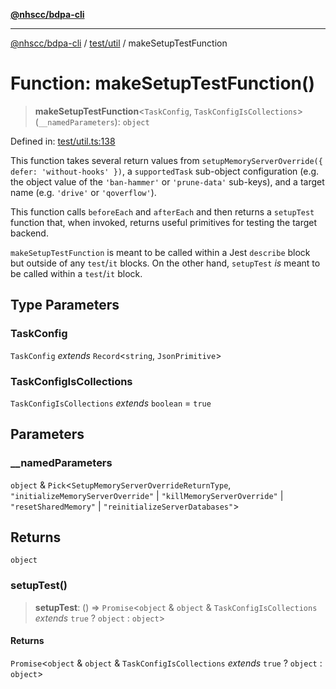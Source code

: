 [**@nhscc/bdpa-cli**](../../../README.md)

***

[@nhscc/bdpa-cli](../../../README.md) / [test/util](../README.md) / makeSetupTestFunction

# Function: makeSetupTestFunction()

> **makeSetupTestFunction**\<`TaskConfig`, `TaskConfigIsCollections`\>(`__namedParameters`): `object`

Defined in: [test/util.ts:138](https://github.com/nhscc/bdpa-cli/blob/aab43dbd010a981851c0502d764dfd948966b4ad/test/util.ts#L138)

This function takes several return values from `setupMemoryServerOverride({
defer: 'without-hooks' })`, a `supportedTask` sub-object configuration (e.g.
the object value of the `'ban-hammer'` or `'prune-data'` sub-keys), and a
target name (e.g. `'drive'` or `'qoverflow'`).

This function calls `beforeEach` and `afterEach` and then returns a
`setupTest` function that, when invoked, returns useful primitives for
testing the target backend.

`makeSetupTestFunction` is meant to be called within a Jest `describe` block
but outside of any `test`/`it` blocks. On the other hand, `setupTest` _is_
meant to be called within a `test`/`it` block.

## Type Parameters

### TaskConfig

`TaskConfig` *extends* `Record`\<`string`, `JsonPrimitive`\>

### TaskConfigIsCollections

`TaskConfigIsCollections` *extends* `boolean` = `true`

## Parameters

### \_\_namedParameters

`object` & `Pick`\<`SetupMemoryServerOverrideReturnType`, `"initializeMemoryServerOverride"` \| `"killMemoryServerOverride"` \| `"resetSharedMemory"` \| `"reinitializeServerDatabases"`\>

## Returns

`object`

### setupTest()

> **setupTest**: () => `Promise`\<`object` & `object` & `TaskConfigIsCollections` *extends* `true` ? `object` : `object`\>

#### Returns

`Promise`\<`object` & `object` & `TaskConfigIsCollections` *extends* `true` ? `object` : `object`\>
